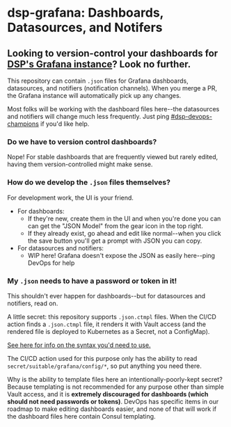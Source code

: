 # dsp-grafana: Dashboards, Datasources, and Notifers

## Looking to version-control your dashboards for [DSP's Grafana instance](https://grafana.dsp-devops.broadinstitute.org/)? Look no further.

This repository can contain `.json` files for Grafana dashboards, datasources, and notifiers (notification channels). When you merge a PR, the Grafana instance will automatically pick up any changes.

Most folks will be working with the dashboard files here--the datasources and notifiers will change much less frequently. Just ping [#dsp-devops-champions](https://broadinstitute.slack.com/archives/CADM7MZ35) if you'd like help.

### Do we have to version control dashboards?

Nope! For stable dashboards that are frequently viewed but rarely edited, having them version-controlled might make sense.

### How do we develop the `.json` files themselves?

For development work, the UI is your friend.

- For dashboards:
  - If they're new, create them in the UI and when you're done you can can get the "JSON Model" from the gear icon in the top right.
  - If they already exist, go ahead and edit like normal--when you click the save button you'll get a prompt with JSON you can copy.
- For datasources and notifiers:
  - WIP here! Grafana doesn't expose the JSON as easily here--ping DevOps for help

### My `.json` needs to have a password or token in it!

This shouldn't ever happen for dashboards--but for datasources and notifiers, read on.

A little secret: this repository supports `.json.ctmpl` files. When the CI/CD action finds a `.json.ctmpl` file, it renders it with Vault access (and the rendered file is deployed to Kubernetes as a Secret, not a ConfigMap).

[See here for info on the syntax you'd need to use.](https://github.com/hashicorp/consul-template/blob/master/docs/templating-language.md#secret)

The CI/CD action used for this purpose only has the ability to read `secret/suitable/grafana/config/*`, so put anything you need there.

Why is the ability to template files here an intentionally-poorly-kept secret? Because templating is not recommended for any purpose other than simple Vault access, and it is **extremely discouraged for dashboards (which should not need passwords or tokens)**. DevOps has specific items in our roadmap to make editing dashboards easier, and none of that will work if the dashboard files here contain Consul templating.
